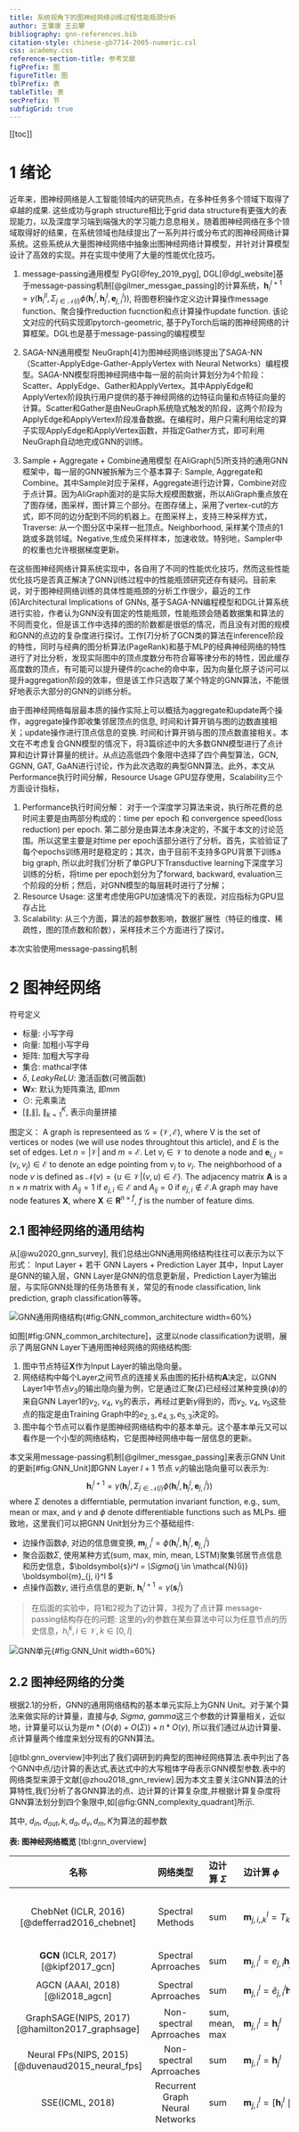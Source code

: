 ```yaml
---
title: 系统视角下的图神经网络训练过程性能瓶颈分析
author: 王肇康 王云攀
bibliography: gnn-references.bib
citation-style: chinese-gb7714-2005-numeric.csl
css: academy.css
reference-section-title: 参考文献
figPrefix: 图
figureTitle: 图
tblPrefix: 表
tableTitle: 表
secPrefix: 节
subfigGrid: true
---
```


[[toc]]

# 1 绪论

近年来，图神经网络是人工智能领域内的研究热点，在多种任务多个领域下取得了卓越的成果. 这些成功与graph structure相比于grid data structure有更强大的表现能力，以及深度学习端到端强大的学习能力息息相关。随着图神经网络在多个领域取得好的结果，在系统领域也陆续提出了一系列并行或分布式的图神经网络计算系统。这些系统从大量图神经网络中抽象出图神经网络计算模型，并针对计算模型设计了高效的实现。并在实现中使用了大量的性能优化技巧。
1. message-passing通用模型
PyG[@fey_2019_pyg], DGL[@dgl_website]基于message-passing机制[@gilmer_messgae_passing]的计算系统，$\boldsymbol{h}_i^{l+1}  = \gamma (\boldsymbol{h}_i^{ll}, \Sigma_{j \in \mathcal{N}(i)} \phi(\boldsymbol{h}_i^l, \boldsymbol{h}_j^l, \boldsymbol{e}_{j, i}^l))$, 将图卷积操作定义边计算操作message function、聚合操作reduction fucnction和点计算操作update function. 该论文对应的代码实现即pytorch-geometric, 基于PyTorch后端的图神经网络的计算框架。DGL也是基于message-passing的编程模型

2. SAGA-NN通用模型
NeuGraph[4]为图神经网络训练提出了SAGA-NN（Scatter-ApplyEdge-Gather-ApplyVertex with Neural Networks）编程模型。SAGA-NN模型将图神经网络中每一层的前向计算划分为4个阶段：Scatter、ApplyEdge、Gather和ApplyVertex。其中ApplyEdge和ApplyVertex阶段执行用户提供的基于神经网络的边特征向量和点特征向量的计算。Scatter和Gather是由NeuGraph系统隐式触发的阶段，这两个阶段为ApplyEdge和ApplyVertex阶段准备数据。在编程时，用户只需利用给定的算子实现ApplyEdge和ApplyVertex函数，并指定Gather方式，即可利用NeuGraph自动地完成GNN的训练。

3. Sample + Aggregate + Combine通用模型
在AliGraph[5]所支持的通用GNN框架中，每一层的GNN被拆解为三个基本算子: Sample, Aggregate和Combine。其中Sample对应于采样，Aggregate进行边计算，Combine对应于点计算。因为AliGraph面对的是实际大规模图数据，所以AliGraph重点放在了图存储，图采样，图计算三个部分。在图存储上，采用了vertex-cut的方式，即不同的边分配到不同的机器上。在图采样上，支持三种采样方式，Traverse: 从一个图分区中采样一批顶点。Neighborhood, 采样某个顶点的1跳或多跳邻域。Negative,生成负采样样本，加速收敛。特别地，Sampler中的权重也允许根据梯度更新。

在这些图神经网络计算系统实现中，各自用了不同的性能优化技巧，然而这些性能优化技巧是否真正解决了GNN训练过程中的性能瓶颈研究还存有疑问。目前来说，对于图神经网络训练的具体性能瓶颈的分析工作很少，最近的工作[6]Architectural Implications of GNNs, 基于SAGA-NN编程模型和DGL计算系统进行实验，作者认为GNN没有固定的性能瓶颈，性能瓶颈会随着数据集和算法的不同而变化，但是该工作中选择的图的阶数都是很低的情况，而且没有对图的规模和GNN的点边的复杂度进行探讨。工作[7]分析了GCN类的算法在inference阶段的特性，同时与经典的图分析算法(PageRank)和基于MLP的经典神经网络的特性进行了对比分析，发现实际图中的顶点度数分布符合幂等律分布的特性，因此缓存高度数的顶点，有可能可以提升硬件的cache的命中率，因为向量化原子访问可以提升aggregation阶段的效率，但是该工作只选取了某个特定的GNN算法，不能很好地表示大部分的GNN的训练分析。

由于图神经网络每层最本质的操作实际上可以概括为aggregate和update两个操作，aggregate操作即收集邻居顶点的信息, 时间和计算开销与图的边数直接相关；update操作进行顶点信息的变换. 时间和计算开销与图的顶点数直接相关。本文在不考虑复合GNN模型的情况下，将3篇综述中的大多数GNN模型进行了点计算和边计算计算量的统计。从点边高低四个象限中选择了四个典型算法，GCN, GGNN, GAT, GaAN进行讨论，作为此次选取的典型GNN算法。此外，本文从Performance执行时间分解，Resource Usage GPU显存使用，Scalability三个方面设计指标，
1. Performance执行时间分解： 对于一个深度学习算法来说，执行所花费的总时间主要是由两部分构成的：time per epoch 和 convergence speed(loss reduction) per epoch. 第二部分是由算法本身决定的，不属于本文的讨论范围。所以这里主要是对time per epoch该部分进行了分析。首先，实验验证了每个epochs训练用时是稳定的；其次，由于目前不支持多GPU背景下训练a big graph, 所以此时我们分析了单GPU下Transductive learning下深度学习训练的分析，将time per epoch划分为了forward, backward, evaluation三个阶段的分析；然后，对GNN模型的每层耗时进行了分解；
2. Resource Usage: 这里考虑使用GPU加速情况下的表现，对应指标为GPU显存占比
3. Scalability: 从三个方面，算法的超参数影响，数据扩展性（特征的维度、稀疏性，图的顶点数和阶数），采样技术三个方面进行了探讨。

本次实验使用message-passing机制


# 2 图神经网络

符号定义
- 标量: 小写字母
- 向量: 加粗小写字母
- 矩阵: 加粗大写字母
- 集合: mathcal字体
- $\delta$, $LeakyReLU$: 激活函数(可微函数)
- $\mathbf{W}x$: 默认为矩阵乘法, 即mm
- $\odot$: 元素乘法
- $[\parallel, \parallel]$, $\parallel_{k=1}^K$, 表示向量拼接

图定义：
A graph is representeed as $\mathcal{G}=(\mathcal{V}, \mathcal{E})$, where V is the set of vertices or nodes (we will use nodes throughtout this article), and $E$ is the set of edges. Let $n = |\mathcal{V}|$ and $m = \mathcal{E}$. Let $v_i \in \mathcal{V}$ to denote a node and $\boldsymbol{e}_{i, j} = (v_i, v_j) \in \mathcal{E}$ to denote an edge pointing from $v_j$ to $v_i$. The neighborhood of a node $v$ is defined as $\mathcal{N}(v) = \{u \in \mathcal{V} | (v, u) \in \mathcal{E}\}$. The adjacency matrix $\boldsymbol{A}$ is a $n \times n$ matrix with $A_{ij}=1$ if $e_{j, i} \in \mathcal{E}$ and $A_{ij}=0$ if $e_{j, i} \notin \mathcal{E}$.A graph may have node features $\boldsymbol{X}$, where $\boldsymbol{X} \in \boldsymbol{R}^{n \times f}$, $f$ is the number of feature dims. 

## 2.1 图神经网络的通用结构

从[@wu2020_gnn_survey], 我们总结出GNN通用网络结构往往可以表示为以下形式：
Input Layer + 若干 GNN Layers + Prediction Layer
其中，Input Layer是GNN的输入层，GNN Layer是GNN的信息更新层，Prediction Layer为输出层，与实际GNN处理的任务场景有关，常见的有node classification, link prediction, graph classification等等。

![GNN通用网络结构](figs/illustration/GNN_common_architecture.png){#fig:GNN_common_architecture width=60%}

如图[#fig:GNN_common_architecture]，这里以node classification为说明，展示了两层GNN Layer下通用图神经网络的网络结构图: 
1. 图中节点特征$\boldsymbol{X}$作为Input Layer的输出隐向量。
2. 网络结构中每个Layer之间节点的连接关系由图的拓扑结构$\boldsymbol{A}$决定，以GNN Layer1中节点$v_3$的输出隐向量为例，它是通过汇聚($\Sigma$)已经经过某种变换($\phi$)的来自GNN Layer1的$v_2$, $v_4$, $v_5$的表示，再经过更新$\gamma$得到的，而$v_2$, $v_4$, $v_5$这些点的指定是由Training Graph中的$e_{2, 3}, e_{4, 3}, e_{5, 3}$决定的。
3. 图中每个节点可以看作是图神经网络结构中的基本单元。这个基本单元又可以看作是一个小型的网络结构，它是图神经网络中每一层信息的更新。

本文采用message-passing机制[@gilmer_messgae_passing]来表示GNN Unit的更新[#fig:GNN_Unit]即GNN Layer $l+1$ 节点 $v_i$的输出隐向量可以表示为:
$$\boldsymbol{h}_i^{l+1}  = \gamma (\boldsymbol{h}_i^l, \Sigma_{j \in \mathcal{N}(i)} \phi(\boldsymbol{h}_i^l, \boldsymbol{h}_j^l, \boldsymbol{e}_{j, i}^l))$$
where $\Sigma$ denotes a differntiable, permutation invariant function, e.g., sum, mean or max, and $\gamma$ and $\phi$ denote differentiable functions such as MLPs.
细致地，这里我们可以把GNN Unit划分为三个基础组件:
- 边操作函数$\phi$, 对边的信息做变换, $\boldsymbol{m}_{j, i}^l = \phi(\boldsymbol{h}_i^l, \boldsymbol{h}_j^l, \boldsymbol{e}_{j, i}^l)$
- 聚合函数$\Sigma$, 使用某种方式(sum, max, min, mean, LSTM)聚集邻居节点信息和历史信息，$\boldsymbol{s}_i^l =  \Sigma_{j \in \mathcal{N}(i)} \boldsymbol{m}_{j, i}^l $
- 点操作函数$\gamma$, 进行点信息的更新, $\boldsymbol{h}_i^{l+1}  = \gamma(\boldsymbol{s}_i^l)$

> 在后面的实验中，将1和2视为了边计算，3视为了点计算
> message-passing结构存在的问题:
> 这里的$\gamma$的参数在某些算法中可以为任意节点的历史信息，$h_i^k, i \in \mathcal{V}, k \in [0, l]$

![GNN单元](figs/illustration/GNN_Unit.png){#fig:GNN_Unit width=60%}

## 2.2 图神经网络的分类

根据2.1的分析，GNN的通用网络结构的基本单元实际上为GNN Unit。对于某个算法来做实际的计算量，直接与$\phi$, $Sigma$, $gamma$这三个参数的计算量相关，近似地，计算量可以认为是$m * (O(\phi) + O(\Sigma)) + n * O(\gamma)$, 所以我们通过从边计算量、点计算量两个维度来划分现有的GNN算法。

[@tbl:gnn_overview]中列出了我们调研到的典型的图神经网络算法.表中列出了各个GNN中点/边计算的表达式,表达式中的大写粗体字母表示GNN模型参数.表中的网络类型来源于文献[@zhou2018_gnn_review].因为本文主要关注GNN算法的计算特性,我们分析了各GNN算法的点、边计算的计算复杂度,并根据计算复杂度将GNN算法划分到四个象限中,如[@fig:GNN_complexity_quadrant]所示.

其中, $d_{in}, d_{out}, k, d_a, d_v, d_m, K$为算法的超参数

**表: 图神经网络概览** [tbl:gnn_overview]

|          名称          |            网络类型             | 边计算 $\Sigma$  | 边计算 $\phi$                                                |          边计算复杂度           | 点计算 $\gamma$                                              |                     点计算复杂度                     |
| :--------------------: | :-----------------------------: | :--------------- | :----------------------------------------------------------- | :-----------------------------: | :----------------------------------------------------------- | :--------------------------------------------------: |
|  ChebNet (ICLR, 2016) [@defferrad2016_chebnet]  |        Spectral Methods         | sum              | $\boldsymbol{m}_{j, i, , k}^l = T_k(\widetilde{L} )_{j, i} \boldsymbol{h}_j^l$ |         $O(K * d_{in})$         | $\boldsymbol{h}_i^{l+1} = \sum_{k=0}^K \boldsymbol{W}^k  \boldsymbol{s}_{i, k}^{l} $ |                $O(d_{in} * d_{out})$                 |
|  **GCN** (ICLR, 2017)[@kipf2017_gcn]  |        Spectral Aprroaches         | sum              | $\boldsymbol{m}_{j, i}^l = e_{j, i} \boldsymbol{h}_j^l$      |           $O(d_{in})$           | $\boldsymbol{h}_i^{l+1} = \boldsymbol{W}  \boldsymbol{s}_i^{l}$ |                $O(d_{in} * d_{out})$                 |
|   AGCN (AAAI, 2018)[@li2018_agcn]    |       Spectral Aprroaches        | sum              | $\boldsymbol{m}_{j, i}^l = \tilde{e}_{j, i}^l \boldsymbol{h}_j^l$ |           $O(d_{in})$           | $\boldsymbol{h}_i^{l+1} = \boldsymbol{W}  \boldsymbol{s}_i^{l}$ |                $O(d_{in} * d_{out})$                 |
| GraphSAGE(NIPS, 2017)[@hamilton2017_graphsage]  |          Non-spectral Aprroaches           | sum, mean, max   | $\boldsymbol{m}_{j, i}^l =  \boldsymbol{h}_j^l$              |             $O(1)$              | $\boldsymbol{h}_i^{l+1} =   \delta(\boldsymbol{W}  [\boldsymbol{s}_i^{l} \parallel \boldsymbol{h}_i^l])$ |                $O(d_{in} * d_{out})$                 |
| Neural FPs(NIPS, 2015)[@duvenaud2015_neural_fps] |      Non-spectral Aprroaches        | sum              | $\boldsymbol{m}_{j, i}^l = \boldsymbol{h}_j^l$               |           $O(d_{in})$           | $\boldsymbol{h}_i^{l+1} = \delta(\boldsymbol{W}^{\boldsymbol{N}_i}  \boldsymbol{s}_i^{l})$ |                $O(d_{in} * d_{out})$                 |
|    SSE(ICML, 2018)     | Recurrent Graph Neural Networks | sum              | $\boldsymbol{m}_{j, i}^l = [\boldsymbol{h}_i^{l} \parallel \boldsymbol{h}_j^l]$ |             $O(1)$              | $\boldsymbol{h}_i^{l+1} = (1 - \alpha)  \boldsymbol{h}_i^l +\alpha    \delta(\boldsymbol{W}_1 \delta(\boldsymbol{W}_2), \boldsymbol{s}_i^l)$ |                $O(d_{in} * d_{out})$                 |
|  **GGNN**(ICLR, 2015)[@li2015_ggnn]  |   Gated Graph Neural Networks   | sum              | $\boldsymbol{m}_{j, i}^l = \boldsymbol{W} \boldsymbol{h}_j^l$ |      $O(d_{in} * d_{out})$      | $\boldsymbol{z}_i^l = \delta ( \boldsymbol{W}^z \boldsymbol{s}_i^l + \boldsymbol{b}^{sz} + \boldsymbol{U}^z \boldsymbol{h}_i^{l} + \boldsymbol{b}^{hz}) \\ \boldsymbol{r}_i^l = \delta ( \boldsymbol{W}^r \boldsymbol{s}_i^l+ \boldsymbol{b}^{sr} +\boldsymbol{U}^r \boldsymbol{h}_i^{l} + \boldsymbol{b}^{hr}) \\ \boldsymbol{h}_i^{l+1} = tanh ( \boldsymbol{W} \boldsymbol{s}_i^l + \boldsymbol{b}^s + \boldsymbol{U} ( \boldsymbol{r}_i^l \odot \boldsymbol{h}_i^{l} + \boldsymbol{b}^h))) \\ \boldsymbol{h}_i^{l+1} = (1 - \boldsymbol{z}_i^l) \odot \boldsymbol{h}_i^l +  \boldsymbol{z}_i^l \odot \boldsymbol{h}_i^{l+1}$ |         $O(max(d_{in}, d_{out}) * d_{out})$          |
|  Tree-LSTM(ACL, 2015) [@zhang2018_tree_lstm] |           Graph LSTM            | sum              | $\boldsymbol{m}_{j, i}^l = \boldsymbol{h}_j^l$               |             $O(1)$              | $h_i^{l+1} = LSTM(\boldsymbol{s}_i^l, \boldsymbol{h}_i^{l})$ |                $O(d_{in} * d_{out})$                 |
|  **GAT**(ICLR, 2017)[@huang2018_gat]   |    Graph Attention Networks     | sum, mean        | $\alpha_{j, i}^k = \frac {\exp(LeakyReLU(\boldsymbol{a}^T [ \boldsymbol{W}^k  \boldsymbol{h}_j^l \parallel \boldsymbol{W}^k  \boldsymbol{h}_j^l] ))} {\sum_{k \in \mathcal{N}(i)}\exp(LeakyReLU(\boldsymbol{a}^T [ \boldsymbol{W}^k  \boldsymbol{h}_j^l \parallel \boldsymbol{W}^k  \boldsymbol{h}_k^l] ))} \\  \boldsymbol{m}_{j, i}^l = \parallel_{k=1}^K \delta(\alpha_{j, i}^k \boldsymbol{W}^k \boldsymbol{h}_j^{l})$ |    $O(K * d_{in} * d_{out})$    | $\boldsymbol{h}_i^{l+1} = \boldsymbol{s}_i^l$                |                        $O(1)$                        |
|  **GaAN**(UAI, 2018)[@zhang2018_gaan]   |    Graph Attention Networks     | sum + max + mean | $\alpha_{j, i}^k = \frac {\exp(\boldsymbol{a}^T [ \boldsymbol{W}^k_a \boldsymbol{h}_j^l \parallel \boldsymbol{W}^k_a \boldsymbol{h}_i^l] )} {\sum_{k \in \mathcal{N}(j)}\exp(\boldsymbol{a}^T [ \boldsymbol{W}^k_a \boldsymbol{h}_j^l \parallel \boldsymbol{W}^k_{a}  \boldsymbol{h}_k^l] )} \\  \boldsymbol{m}_{j, i, 1}^l = \parallel_{k=1}^K \delta(\alpha_{j, i}^k \boldsymbol{W}^k_v \boldsymbol{h}_j^{l}) \\ \boldsymbol{m}_{j, i, 2}^l = \boldsymbol{W}_m \boldsymbol{h}_j^{l} \\ \boldsymbol{m}_{j, i, 3}^l = \boldsymbol{h}_j^l$ | $O(max(d_a, d_m) * K * d_{in})$ | $\boldsymbol{g}_i = \boldsymbol{W}_g  [\boldsymbol{h}_i^{l} \parallel \boldsymbol{s}_{i, 2}^l \parallel \boldsymbol{s}_{i, 3}^l]  \\ \boldsymbol{h}_i^{l+1} = \boldsymbol{W}_o [\boldsymbol{h}_i^l \parallel (\boldsymbol{g}_{i} \odot \boldsymbol{s}_{i, 3}^l) ]$ | $O(max(d_{in} + K * d_v, 2 * d_{in} + d_m) d_{out})$ |
> todo: 为权重$\boldsymbol{W}$增加上标$l$

计算复杂度中的算法：GMM, Tree-LSTM-Nary, Tree-LSTM-Child, HGNN, single parameter
> todo: 检查文件以及重新绘制

![GNN的计算复杂度象限图](figs/illustration/GNN_complexity_quadrant.jpg)

**图: GNN的计算复杂度象限图** [@fig:GNN_complexity_quadrant]

## 2.3 典型图神经网络

### 1. GCN
提出了Spectral Graph Convolutions的一阶近似方法，将复杂度降到了与图边数的线性的数量级，并且能够学习局部图形结构和节点特征，沟通了Spectral-based方法和Spatial-based方法。
The propagation rule of GCN at layer l+1 is defined as follows:
$$\boldsymbol{h}_i^{l + 1} = \delta (\boldsymbol{W} sum_{j \in \mathcal{N}(i)} (e_{j, i}\boldsymbol{h}_j^{l}))$$

参数：

权重：

### 2. GGNN
在图神经网络的前期工作GNN上，首次提出采用了a gated recurrent unit(GRU)作为循环函数，将循环次数减少到了固定步骤数，不再需要约束参数以保证收敛
GNN Layer $l$ node $v_i$的更新公式为:
$$\boldsymbol{s}_i^{l} = sum_{j \in \mathcal{N}(i)} (\boldsymbol{h}_j^{l}) \\ \boldsymbol{z}_i^l = \delta ( \boldsymbol{W}^z \boldsymbol{s}_i^l + \boldsymbol{b}^{sz} + \boldsymbol{U}^z \boldsymbol{h}_i^{l} + \boldsymbol{b}^{hz}) \\ \boldsymbol{r}_i^l = \delta ( \boldsymbol{W}^r \boldsymbol{s}_i^l+ \boldsymbol{b}^{sr} +\boldsymbol{U}^r \boldsymbol{h}_i^{l} + \boldsymbol{b}^{hr}) \\ \boldsymbol{h}_i^{l+1} = tanh ( \boldsymbol{W} \boldsymbol{s}_i^l + \boldsymbol{b}^s + \boldsymbol{U} ( \boldsymbol{r}_i^l \odot \boldsymbol{h}_i^{l} + \boldsymbol{b}^h))) \\ \boldsymbol{h}_i^{l+1} = (1 - \boldsymbol{z}_i^l) \odot \boldsymbol{h}_i^l +  \boldsymbol{z}_i^l \odot \boldsymbol{h}_i^{l+1}$$

参数：

权重：


### 3. GAT
采用了Attention机制来了解两个连接节点的相对权重，并且使用了multi-head机制来增加模型的表现能力
GNN Layer $l$ node $v_i$的更新公式为:
$$\boldsymbol{h}_i^{l + 1} = \parallel_{k=1}^K \delta(sum_{j \in \mathcal{N}(i)} \alpha_{j, i}^k \boldsymbol{W}^k \boldsymbol{h}_j^{l}) \\
or \quad \boldsymbol{h}_i^{l + 1} = \delta(\frac{1}{K} sum_{j \in \mathcal{N}(i)} \alpha_{j, i}^k \boldsymbol{W}^k \boldsymbol{h}_j^{l}) \\
\alpha_{j, i}^k = \frac {\exp(LeakyReLU(a^T [ \boldsymbol{W}^k \boldsymbol{h}_j^l \parallel \boldsymbol{W}^k \boldsymbol{h}_j^l] ))} {\sum_{k \in \mathcal{N}(i)}\exp(LeakyReLU(a^T [ \boldsymbol{W}^k \boldsymbol{h}_j^l \parallel \boldsymbol{W}^k \boldsymbol{h}_k^l] ))}$$

参数：
$d_{in}$是layer l的输入维度
$d_{out}$是layer l的输出维度
$K$是多头机制的heads数

权重:
$\bold{W} \in \mathbb{R}^{d_{out} \times d_{in}}, \boldsymbol{a} \in \mathbb{R}^{2 * d_{out}}$


### 4. GaAN
在传统的mulit-head机制上，引入了a convolutional subnetwork来控制每个Attention head的重要性
GNN Layer $l$ node $v_i$的更新公式为:

$$ \boldsymbol{h}_i^{l+1} = \boldsymbol{W}_o [\boldsymbol{h}_i^l \parallel (\boldsymbol{g}_{i} \odot sum_{j \in \mathcal{N}(i)}  (\parallel_{k=1}^K \delta(\alpha_{j, i}^k \boldsymbol{W}^k_v \boldsymbol{h}_j^{l}) ) ] \\ \boldsymbol{g}_i = \boldsymbol{W}_g  [\boldsymbol{h}_i^{l} \parallel max_{j \in \mathcal{N}(i)} (\boldsymbol{W}_m \boldsymbol{h}_j^{l})  \parallel mean_{j \in \mathcal{N(i)}} \boldsymbol{h}_j^l] 
\\ \alpha_{j, i}^k = \frac {\exp(\boldsymbol{a}^T [ \boldsymbol{W}^k_a \boldsymbol{h}_j^l \parallel \boldsymbol{W}^k_a \boldsymbol{h}_i^l] )} {\sum_{k \in \mathcal{N}(j)}\exp(\boldsymbol{a}^T [ \boldsymbol{W}^k_a \boldsymbol{h}_j^l \parallel \boldsymbol{W}^k_{a}  \boldsymbol{h}_k^l] )}$$

参数：

权重:
$\bold{W}_o \in \mathbb{R}^{d_{out} \times (d_{in} + k d_v)}, \boldsymbol{a} \in \mathbb{R}^{2 * d_a}$

## 2.4 采样技术

在实际训练中，当遇到特别大的图时，使用整张图参与训练，内存就成为最大的限制，这是低效而且不可行的。所以，采样技术也纳入为了模型的一部分。

在本次实验中，考虑采样技术作为一个训练的可插拔的部件

## 2.5 图神经网络训练中的梯度更新

这里结合scatter, gather算子说明。
> todo, 还需要check

# 3 实验设计

## 3.1 实验环境

NVIDIA Tesla T4 15079MiB X 1
Python 3.7.7, PyTorch 1.5.0, Pytorch Geometric 1.5.0

## 3.2 实验数据集

**表: 实验数据集概览** {#tbl:dataset_overview}

|                       数据集                        |  点数   |  边数   | 平均度数 | 输入特征向量维度 | 特征稀疏度 | 类别数 | 图类型 |
| :-------------------------------------------------: | :-----: | :-----: | :------: | :--------------: | :--------: | :----: | :----: |
| pubmed (pub) [@yang2016_revisiting_semisupervised]  | 19,717  | 44,324  |   4.5    |       500        |    0.90    |   3    | 有向图 |
|   amazon-photo (amp) [@shchur2018_pitfall_of_gnn]   |  7,650  | 119,081 |   31.1   |       745        |    0.65    |   8    | 有向图 |
| amazon-computers (amc) [@shchur2018_pitfall_of_gnn] | 13,752  | 245,861 |   35.8   |       767        |    0.65    |   10   | 有向图 |
| coauthor-physics (cph) [@shchur2018_pitfall_of_gnn] | 34,493  | 247,962 |   14.4   |       8415       |   0.996    |   5    | 有向图 |
|         flickr (fli) [@zeng2020_graphsaint]         | 89,250  | 899,756 |   10.1   |       500        |    0.54    |   7    | 无向图 |
|        com-amazon (cam) [@yang2012_defining]        | 334,863 | 925,872 |   2.8    |        32        |    0.0     |   10   | 无向图 |

实验中为了测量图的关键拓扑特征(例如平均度数)对性能的影响情况, 我们也利用R-MAT生成器[@rmat-generator]生成随机图.
如果不额外说明, 随机图顶点的特征向量为随机生成的32维稠密向量, 将顶点随机分到10个类别中, 75%的顶点参与训练.

注:
> 1. 有向图: 平均度数 = 2 * 边数 / 点数 (实际过程中，有向图PyG会预处理为无向图)
> 2. 无向图: 平均度数 = 边数 / 点数
> 3. 单个节点特征稀疏度=1 - 非零数/特征维度， 特征稀疏度为所有节点特征稀疏度的平均值

## 3.3 图神经网络算法选择与实现

### 3.3.1 学习任务

常见的Learning Task可分为[@wu2020_gnn_survey]:
- Node Level: node regression and node classification
- Edge Level: edge classification and link prediction
- Graph Level: graph classification

我们选择了node classificaton，因为其在实际应用中使用广泛、公开数据集充足。

单标签数据集: `F.nll_loss` (F表示pytorch的functions)

### 3.3.2 学习类型

学习类型可以分为两种：
1. transductive learning: 在训练、验证和测试三个阶段均使用一张图
2. inductive learning: 在训练阶段，只能看到部分图，在验证和测试阶段，针对原图中没有的顶点进行预测

在实验1,2,3分析中，我们采用transductive learning, 对整个epoch分析 
在实验4中，我们采用inductive learning, 对train阶段分析

> 为什么用两种setting? 为什么分析阶段不同？
> 初衷：在transductive learning中，train, eval往往为一个epoch的两个过程, 所以纳入eval分析; 在inductive learning中, eval阶段采用的技巧不一样所以不纳入选择

### 3.3.3 算法实现

我们根据算法的点边计算复杂度选择了GCN, GGNN, GAT, GaAN四个代表性算法

**算法实现细节**
1. 网络结构:
> Input Layer + 2 * GNN Lyaer + Prediction Layer 
> 实际上, GCN, GAT, GaAN论文中的网络结构即为2, 为了保持统一， GGNN也设置为2
2. Layer的实现
> - 对于GCN, GAT, GaAN算法采用PyG自带的, GaAN基于PyG框架下手动实现（已保证正确性)
> - 对于GCN, GAT算法，PyG实现中，将点计算$\gamma$放在了$\phi$和$\Sigma$之前
> - 对于GGNN算法，由于该算法GNN Layer更新公式要求$d_{in}=d_{out}, f <= d_{in}$, 所以，在输入前和输出后做了MLP转换。


**超参数设计**[#config_exp]
1. weight_decay=0.005, lr=0.01, Adam优化器
2. hidden_dims=64, Heads = 8, GAT算法: $d_{head}=8$; GaAN算法: $d_a = d_v = 8$, $d_m = 64$.

### 3.3.4 采样实现

这里使用了PyG集成的采样方法的工具包
1. `NeighborSampler()` [@hamilton2017_graphsage]
> GraphSAGE: Neighborhood Sampling, 每层的图的规模不一样
> 参数: batch_size=512;  经验数据 

2. `ClusterData(), ClusterLoader()` [@chiang2019_cluster_gcn]
> ClusterGCN: Edge Sampling, 每层的图结构固定
> 参数: total_partitions=1500,  batch_partitions=20

## 3.4 数据处理方法

对于3.2中{#tbl:dataset_overview}中的数据集:
1. 所有数据集处理同原论文
> 注：有向图统一预处理为了无向图
2. 使用了`torch_geometric.transforms.NormalizeFeatures`预处理了特征
> 注: row-normalizes node features to sum-up to one.

## 3.5 实验方案概览

- 实验 1：第2.2节中的计算复杂度分析是否与实际表现相符合？
  - epochs耗时稳定性分析: 去除异常epochs的必要性
  - 各算法点边计算耗时随参数的变化：
- 实验 2: 训练耗时分解
  - 点边计算耗时比例
  - 点边计算耗时占比随度数的变化
  - 边计算耗时分解
  - 热点算子分析
- 实验 3：GPU内存使用分析
  - 随Input Feature Dimension的变化
  - 随顶点数的变化
  - 随阶数的变化
- 实验 4：采样技术
  - 随batch_size的变化
  - 耗时占比的变化
  - 峰值内存的变化

# 4 实验结果与分析

## 4.1 实验1：超参数对训练耗时的影响分析

本实验的目标是通过观察GNN的超参数(例如$d_{in}$、$d_{out}$、$K$等)对训练耗时、显存使用的影响, 验证[@tbl:gnn_overview]中复杂度分析的准确性.

[@fig:exp_absolute_training_time]中比较了各GNN每个epoch的训练耗时,其排名为GaAN >> GAT > GGNN > GCN. 其耗时排名与复杂度分析相符. 因为图中边的数量一般远超点的数量, 因此边计算复杂度更高的GAT算法比点计算复杂度高的算法GGNN更耗时. [@fig:exp_absolute_training_time] 同时表明个别epoch的训练耗时异常地高, 其主要是由profiling overhead和python解释器的GC停顿造成.该现象证实了去处异常epoch的必要性.


![pubmed](./figs/experiments/exp_absolute_training_time_comparison_pubmed.png)

(a) pubmed

![amazon-photo](./figs/experiments/exp_absolute_training_time_comparison_amazon-photo.png)

(b) amazon-photo

![amazon-computers](./figs/experiments/exp_absolute_training_time_comparison_amazon-computers.png)

(c) amazon-computers

![coauthor-physics](./figs/experiments/exp_absolute_training_time_comparison_coauthor-physics.png)

(d) coauthor-physics

![flickr](./figs/experiments/exp_absolute_training_time_comparison_flickr.png)

(e) flickr

![com-amazon](./figs/experiments/exp_absolute_training_time_comparison_com-amazon.png)

(f) com-amazon

**图: 训练耗时的影响 [@fig:exp_absolute_training_time].**

根据[@tbl:gnn_overview]中的复杂度分析, 各GNN的点、边计算复杂度与各算法超参数(例如$d_{dim}$、$K$等)呈线性关系.
为了验证该线性关系, 我们测量了各GNN的训练时间随超参数的变化情况.

GCN和GGNN的计算复杂度受隐向量维度$d_{dim}$影响.
$d_{dim}$同时影响Layer0的输出隐向量维度和Layer1的输入隐向量维度（即$d_{dim}=d^0_{out}=d^1_{in})$.
[@fig:exp_hyperparameter_on_vertex_edge_phase_time_gcn]和[@fig:exp_hyperparameter_on_vertex_edge_phase_time_ggnn]展示了GCN和GGNN训练耗时受$d_{dim}$的影响情况.
随着$d_{dim}$的增加,训练耗时呈线性增长.


GAT采用了多头机制,其计算复杂度受输入隐向量维度$d_{in}$, 每个头的隐向量维度$h_{head}$和头数$K$的影响.
每一层的输出隐向量维度$d_{out}=K d_{head}$.
因为在GAT结构中$d^1_{in}=d^0_{out}$, 调整$d_{head}$和$K$即相当于调整了Layer1的$d^1_{in}$.
[@fig:exp_hyperparameter_on_vertex_edge_phase_time_gat]展示了GAT训练耗时受超参数$d_{head}$和$K$的影响.
GAT训练耗时随$d_{head}$和$K$呈线性增长.

GaAN同样采用多头机制,其计算复杂度受$d_{in}$、$d_v$、$d_a$和头数$K$的影响.
[@fig:exp_hyperparameter_on_vertex_edge_phase_time_gat]展示了GaAN训练耗时受超参数的影响.
实验验证了[@tbl:gnn_overview]中给出的复杂度分析结果,各GNN算法的训练耗时随着超参数的增加呈线性增长.
当隐向量维度$d_{in}$过低时, 涉及隐向量的计算占总计算时间比例很低, 导致其总训练耗时变化不明显.
当隐向量维度足够大时, 总训练时间随$d_{in}$呈线性增长.


![GCN](figs/experiments/exp_hyperparameter_on_vertex_edge_phase_time_gcn.png)

(a) GCN [#fig:exp_hyperparameter_on_vertex_edge_phase_time_gcn]

![GGNN](figs/experiments/exp_hyperparameter_on_vertex_edge_phase_time_ggnn.png)

(b) GGNN [#fig:exp_hyperparameter_on_vertex_edge_phase_time_ggnn]

![GAT](figs/experiments/exp_hyperparameter_on_vertex_edge_phase_time_gat.png)

(c) GAT [#fig:exp_hyperparameter_on_vertex_edge_phase_time_gat]

![GaAN](figs/experiments/exp_hyperparameter_on_vertex_edge_phase_time_gaan.png)

(d) GaAN [#fig:exp_hyperparameter_on_vertex_edge_phase_time_gaan]

**图: 超参数对GNN中点/边计算耗时的影响** [#fig:exp_hyperparameter_on_vertex_edge_phase_time]



[@fig:exp_hyperparameter_on_memory_usage]同时展示了各GNN对GPU显存的使用情况随算法超参数的变化情况.
随着超参数的增加,GNN的显存使用也线性增长.


![GCN](figs/experiments/exp_hyperparameter_on_memory_usage_gcn.png)

(a) GCN

![GGNN](figs/experiments/exp_hyperparameter_on_memory_usage_ggnn.png)

(b) GGNN

![GAT](figs/experiments/exp_hyperparameter_on_memory_usage_gat.png)

(c) GAT

![GaAN](figs/experiments/exp_hyperparameter_on_memory_usage_gaan.png)

(d) GaAN

**图: 超参数对训练阶段显存使用的影响(不含数据集本身).** [#fig:exp_hyperparameter_on_memory_usage]

实验验证了[@tbl:gnn_overview]中复杂度分析的有效性. *GNN的训练耗时与显存使用均与超参数呈线性关系*. 这允许算法工程师使用更大的超参数来提升GNN的复杂度,而不用担心训练耗时和显存使用呈现爆炸性增长.

## 4.2 实验2: 训练耗时分解

本实验的目标是通过对训练耗时的分解, 发掘GNN训练中的计算性能瓶颈.

**点/边计算耗时比例分析**: 对于点计算和边计算, [@fig:exp_vertex_edge_cal_proportion]展示了各算法不同GNN层点/边计算耗时占总训练耗时的比例情况(含forward, backward和evaluation阶段). GCN算法在大多数数据集上边计算耗时占据主导. 只有`cph`数据集是特例, 因为该数据集输入特征向量维度非常高, 导致Layer0的点计算耗时额外的高. GGNN因为其点计算复杂度高, 使其点计算耗时占比明显高于其他算法, 但在大多数数据集上依然是边计算占据主要的计算耗时. 只有在`pub`和`cam`数据集上,边计算开销和点计算开销接近,因为两个数据集平均度数较低 (仅为4.5和2.8). 对于GAT和GaAN算法, 因为其边计算复杂度高, 其边计算耗时占绝对主导. 综上, *边计算是GNN训练的主要耗时因素*, 尤其是在边计算较为复杂的情况下.

<div>

![GCN](./figs/experiments/exp_layer_time_proportion_gcn.png)<br>(a) GCN

![GGNN](./figs/experiments/exp_layer_time_proportion_ggnn.png)<br>(b) GGNN

![GAT](figs/experiments/exp_layer_time_proportion_gat.png)<br>(c) GAT

![GaAN](figs/experiments/exp_layer_time_proportion_gaan.png)<br>(d) GaAN

**图: 点/边计算耗时占比.** [#fig:exp_vertex_edge_cal_proportion]

</div>

实验也表明 *数据集的平均度数影响点/边计算的耗时比例*. 我们固定图的顶点数为50k, 利用R-MAT生成器生成平均度数在10到100之间的随机图. 我们测量了各GNN中点/边计算的耗时比例随图平均度数的变化情况, 如[@fig:exp_avg_degree_vertex_edge_cal_time]所示. 边计算的耗时随着平均度数的增加呈线性增长, *边计算耗时在绝大部分情况下主导了整个计算耗时*, 只有在点计算复杂度非常高且平均度数非常低的情况下点计算耗时才能赶超边计算耗时. 因此, *GNN训练优化的重点应该是提升边计算的效率*.

<div>

![GCN](figs/experiments/exp_avg_degree_on_vertex_edge_cal_time_gcn.png)<br>(a) GCN

![GGNN](figs/experiments/exp_avg_degree_on_vertex_edge_cal_time_ggnn.png)<br>(b) GGNN

![GAT](figs/experiments/exp_avg_degree_on_vertex_edge_cal_time_gat.png)<br>(c) GAT

![GaAN](figs/experiments/exp_avg_degree_on_vertex_edge_cal_time_gaan.png)<br>(d) GaAN

**图: 平均顶点度数对点/边计算耗时比例的影响.** [#fig:exp_avg_degree_vertex_edge_cal_time]
</div>

**边计算耗时分解分析**: 边计算阶段可以进一步分解为collect, message, aggregate和update四个步骤, 如图[@fig:steps_in_edge_calculation]所示. 图中展示的是第$l$层GNN的边计算过程. edge index是一个保存由图的边集的规模为M*2的矩阵, 其中M是图的边数, 该矩阵的两列分别保存每条边的源顶点和目标顶点. edge index在整个计算过程中保持不变. 其中collect步骤用于准备边计算所需要的数据结构. 该步骤将输入GNN层的顶点隐向量$\boldsymbol{h}_i^l (1 \leq i \leq N)$根据edge index拷贝到各边的两层, 构成输入边计算函数$\phi$的输入参数张量(包含$\boldsymbol{h}_i^l$,$\boldsymbol{h}_j^l$和$\boldsymbol{e}_{j, i}^l$). 此步骤没有计算,只涉及数据访问. message步骤调用用户给出的函数$\phi$完成边计算过程, 并得到每条边的消息向量$\boldsymbol{m}_{j, i}^l (\boldsymbol{e}_{j, i}^l \in E(G))$. aggregate步骤根据每条边的目标顶点, 将目标顶点相同的消息向量通过聚合算子$\Sigma$聚合在一起, 得到每个顶点聚合向量$\boldsymbol{a}_i^l (1 \leq i \leq N)$. 最后的update步骤是可选的, 其可以对聚合后的向量进行额外的修正处理(例如在GCN增加bias).经过update处理后的聚合向量$a_i^l$将被输入到点计算函数$\gamma$中作为输入参数.

![fig:steps_in_edge_calculation](figs/illustration/steps_in_edge_calculation.png)

**图: 边计算的步骤分解.** [#fig:steps_in_edge_calculation]

我们对各GNN算法在不同数据集上的边计算过程进行了执行时间分解, 结果如图[fig:exp_edge_cal_decomposition](#fig:exp_edge_cal_decomposition)所示. collect步骤虽然只进行了数据准备, 但其在所有的GNN中均占据了不少的执行时间. 对于message步骤, 在边计算复杂度高的GNN (GAT和GaAN)中其,占据了绝对主导; 在GCN中虽然其边计算只有简单的数乘操作, 但其耗时依然有20%以上; 在GGNN中, 因为其边计算函数$\boldsymbol{m}_{j,i}^l=\boldsymbol{W}\boldsymbol{h}_{j}^l$只与源顶点有关, 所以在PyG的实现中将$\boldsymbol{W}\boldsymbol{h}_j^l$的计算移动到边计算开始之前预先进行 (因为这部分计算只与顶点相关, 因此我们将该计算计入点计算阶段), 计算出的结果被缓存下来, 在进行message步骤时直接读取, 因而GGNN的message步骤耗时为0. 对于aggregate步骤, 在边计算复杂度低的GNN (GCN和GGNN)中其占据了至少35%的耗时, 而在边计算复杂度高的GNN (GAT和GaAN), 其耗时与collect步骤接近, 均远低于message步骤. 实验表明*对于边计算复杂度高的算法, 其message步骤是其性能的瓶颈, 应重点优化*; 而**对于边计算复杂度低的算法, 优化collect和aggregate步骤能显著降低训练耗时*.

<div class="subfigure">

![GCN](figs/experiments/exp_edge_calc_decomposition_gcn.png)<br>(a) GCN

![GGNN](figs/experiments/exp_edge_calc_decomposition_ggnn.png)<br>(b) GGNN

![GAT](figs/experiments/exp_edge_calc_decomposition_gat.png)<br>(c) GAT

![GaAN](figs/experiments/exp_edge_calc_decomposition_gaan.png)<br>(d) GaAN

<a name="fig:exp_edge_cal_decomposition"> **图: 边计算耗时分解 (包含Layer0和Layer1).** </a>

</div>

**热点算子分析**: 点/边计算的各种函数$\phi, \Sigma,\gamma$由一系列基本算子构成, 基本算子被映射到GPU上的具体基本算子(例如矩阵乘法mm, 按元素数乘elementwise_kernel和张量按index选择index_select). 图[@fig:exp_top_basic_ops](#fig:exp_top_basic_ops)展示了各GNN中耗时比例最高的5个算子, 图例中算子顺序由平均耗时占比确定.

<div class="subfigure">

![GCN](figs/experiments/exp_top_basic_ops_gcn.png)<br>(a) GCN

![GGNN](figs/experiments/exp_top_basic_ops_ggnn.png)<br>(b) GGNN

![GAT](figs/experiments/exp_top_basic_ops_gat.png)<br>(c) GAT

![GaAN](figs/experiments/exp_top_basic_ops_gaan.png)<br>(d) GaAN

<a name="fig:exp_top_basic_ops"> **图: 基本算子的耗时比例 (含forward, backward和evaluation阶段)** </a>

</div>

各算法的高耗时算子分析如下:

- GCN中矩阵乘法算子mm主要用于点计算中$\gamma$,  该算子在cph数据集上尤其耗时, 因为cph输入的顶点特征向量维度非常高, 使得Layer0的点计算中矩阵乘法的计算量很高. mul是边计算函数$\phi$中的数乘操作. scatter_add和gather均用于实现边计算中的聚合步骤$\Sigma$, 其中前者用于forward阶段后者用于backward阶段. index_select算子用于边计算中的collect步骤. 对于GCN算法来说, 边计算相关算子占据了主要的耗时, 各算子之间耗时比较平均, 没有特别突出的性能瓶颈.
- GGNN中最耗时的也是矩阵乘法mm算子, 主要用于点计算函数$\gamma$. scatter_add, index_select和gather算子用于边计算. 而thnn_fused_gru_cell用于GRU的backward计算中. GGNN因为点计算复杂度的提升, mm算子的耗时时间明显提高.
- GAT中最耗时的4个算子均与边计算相关. mul,_index_put_impl和sum用于实现边计算函数$\phi$. index_select算子用于边计算中的collect阶段. mm算子用于点计算函数$\gamma$.
- GaAN中最耗时的矩阵乘法算子mm同时用于边计算和点计算, 其中边计算占主导. mul和cat用于边计算中的$\phi$函数.

从共性来说, **GNN计算的主要耗时还是在矩阵乘法mm, 按元素数乘mul等算子**, 因此非常适合用GPU进行计算.  边计算中的aggregate步骤虽然计算较为简单, 但因为涉及数据同步和非规整计算(不同顶点的度数差距很大), 其相关算子scatter_add和gather的依然占据了一定的耗时. 边计算中的collect步骤虽然没有任何的计算, 但是其相关算子index_select依然占据了10%左右的耗时. **aggregate步骤和collect步骤是所有GNN训练的计算性能瓶颈之一**, 优化相应的算子将能提升所有GNN的训练效率.

性能瓶颈总结:

- **GNN训练性能瓶颈受数据集的平均度数影响**. 因为绝大部分现实世界中的图的平均度数在10度以上[@network-repository], GNN训练中的性能瓶颈将集中在边计算部分.
- **根据边计算函数$\phi$的计算复杂度不同, GNN的在边计算中的性能瓶颈不同**:
  - 如果$\phi$的计算复杂度较高, 性能瓶颈集中在实现$\phi$所用的基本算子. 优化相应基本算子的实现将能提升这类GNN的训练性能. 以GAT为例, GAT中最耗时的算子_index_put_impl主要用于$\phi$中softmax计算(\alpha^k_{ij})的backward阶段, 该算子只涉及数据移动. 优化的softmax在GPU上的实现能够显著降低GAT的训练耗时.
  - 如果$\phi$的计算复杂度较低, 其边计算中的collect和aggregate步骤是计算性能瓶颈. collect步骤只涉及大量的数据移动. 而aggregate步骤计算较为简单(例如求和/平均/最大值等), 但因为涉及数据同步和不规整计算, 其耗时依然显著. 优化这两个步骤在GPU上的实现将能提升这类GNN的训练性能.

## 4.3 实验3: GPU内存使用分析

目前PyG在利用GPU训练GNN的过程中所有数据(含数据集和中间计算结果)均保存在GPU的内存中. 相比系统的主存, GPU上内存容量非常有限. *GPU内存容量是限制能够训练的数据集规模的决定因素*. GaAN在训练`cph`数据集的过程中,因为内存溢出导致无法完成训练.

图[@fig:exp_memory_usage_stage_amp](#fig:exp_memory_usage_stage_amp)展示了各个GNN在cam数据集上训练时各个阶段的峰值内存使用的情况, 其他的数据集上情况类似. *GNN训练中的内存使用在forward阶段和backward阶段达到峰值*, 因为在forward阶段会生成大量临时计算结果, 并对其中关键的中间计算结果进行缓存, 缓存的中间结果将用于backward阶段的梯度计算. 图[@fig:ggnn_vertex_func_computation_graph](#fig:ggnn_vertex_func_computation_graph)展示了GGNN的点计算函数$\gamma$的计算图, 可见GGNN点计算中会涉及大量的算子并产生大量的中间计算结果, 关键计算结果还会被缓存, 加剧了内存使用. 在loss阶段的峰值内存使用中大部分来自缓存的中间计算结果. 随着backward阶段的结束, 中间计算结果的内存被释放. 在evaluation阶段, 因为不需要缓存用于梯度计算的中间结果, 峰值内存使用大幅下降.

<img src="figs/experiments/exp_memory_usage_stage_amp.png" style="zoom:72%;" />

<a name="fig:exp_memory_usage_stage_amp">**图: 各阶段中最大内存使用. Data Load指数据载入后的内存使用. 数据集:amp.其他数据集情况类似.**</a> 

<img src="figs/illustration/ggnn_vertex_func_computation_graph.png" style="zoom:50%;"/>

<a name="fig:ggnn_vertex_func_computation_graph">**图: GGNN中点计算函数$\gamma$的计算图.Cached Operator的输出结果将被缓存, 用于backward过程中的梯度计算.**</a>

值得注意的是*GNN训练过程中的峰值内存远超过数据集本身的内存使用*. 我们训练过程中最高峰值内存使用相比于Data Load之后的内存使用的比例定义为内存膨胀比例. 图[@fig:exp_memory_expansion_ratio](#fig:exp_memory_expansion_ratio)中比较了各GNN在不同数据集上的内存膨胀比例. GCN的膨胀比例最低, 在5-14倍之间, 而GaAN的膨胀比例最高, 可达101倍. *非常高的膨胀比例严重限制了GNN的数据扩展性, 使得GPU无法处理大规模图数据集*, 尤其限制了边计算复杂度高的GNN.

![fig:exp_memory_expansion_ratio](figs/experiments/exp_memory_expansion_ratio.png)

<a name="fig:exp_memory_expansion_ratio" > **图: 各GNN在不同数据集上的内存膨胀比例.** </a>

图[@fig:exp_memory_expansion_ratio](#fig:exp_memory_expansion_ratio)同时表明同一个GNN在同样的超参数下膨胀比例随数据集的不同而变化. 因为cph数据集的输入特征维度远高于GNN层中隐向量的维度, 导致图的输入特征向量矩阵的规模远高于缓存的中间计算结果的矩阵规模, 因此其膨胀比例特别低, 而cam数据集正相反. 为了测量输入特征向量维度对内存膨胀比例的影响, 我们为不同数据集随机生成了特定维度的特征向量, 图[@fig:exp_memory_expension_ratio_input_feature_dimension](#fig:exp_memory_expension_ratio_input_feature_dimension)展示了不同输入特征向量维度下的膨胀比例变化情况. *在同样的GNN结构和超参数设置下, 使用更高维的输入特征向量能够降低内存膨胀比例*. 

![膨胀比例随输入特征向量维度的变化情况](figs/experiments/exp_memory_expansion_ratio_input_feature_dimension_com-amazon.png)

<a name="#fig:exp_memory_expansion_ratio"> **图: 内存膨胀比例随输入特征向量维度的变化情况. 数据集:cam, 其他数据集情况类似.** </a>

不同的GNN因其点/边计算复杂度的不同, 生成的中间结果的规模对图的点/边数量的敏感度不同, 导致内存膨胀比例受图的平均度数的影响. 我们测量了GPU峰值内存使用和膨胀比例受图规模的影响.

在固定图中顶点数的情况下, 我们利用R-MAT生成器生成平均度数(边数)不同的随机图, 图[@fig:exp_memory_expansion_ratio_input_graph_number_of_edges](#fig:exp_memory_expansion_ratio_input_graph_number_of_edges)展示了训练中的内存使用随平均度数的变化情况. *随着平均度数的增加, 峰值内存使用呈线性增长,  边计算产生的中间结果逐渐占据主导, 各GNN的内存膨胀比例逐渐稳定*, 膨胀比例受边计算的复杂度影响. 除GGNN之外, 其余GNN的内存膨胀比例均随度数的增加而增加. GGNN因为点计算复杂度高, 当平均度数较低时, 其内存膨胀比例主要受点计算中间结果的影响; 当平均度数增高时, 其内存膨胀比例逐渐受边计算复杂度决定, 因为GGNN具有最低的边计算复杂度, 所以其稳定后的膨胀比例最低. 

我们在固定图中边数的情况下, 利用R-MAT生成器生成顶点数不同的随机图, 图[@fig:exp_memory_expansion_ratio_input_graph_number_of_vertices_fixed_edge](#fig:exp_memory_expansion_ratio_input_graph_number_of_vertices_fixed_edge)中展示了训练中内存使用随顶点数的变化情况. 除GGNN之外, 各个GNN对顶点数量的变化不敏感, 随着顶点数量的大幅增长, 顶点输入特征向量矩阵规模变大, 但峰值内存使用只有轻微的增长, 使得内存膨胀比例出现一定程度的下降. 只有GGNN因为点计算复杂度高, 点计算过程中产生了大量的中间计算结果, 使其内存膨胀因子有小幅增长. 实验数据表明*边计算产生的中间结果是内存使用的主导因素, 各GNN的峰值内存使用均随边数的增长呈线性增加*.

<div class="subfigure">

![Peak Memory Usage](figs/experiments/exp_memory_expansion_ratio_input_graph_number_of_edges_peak_memory.png)<br>(a)

![Memory Expansion Ratio](figs/experiments/exp_memory_expansion_ratio_input_graph_number_of_edges_expansion_ratio.png)<br>(b)

<a name="fig:exp_memory_expansion_ratio_input_graph_number_of_edges"> **图: 内存使用随图平均度数的变化情况 (R-MAT随机图, 顶点数固定为10k, 输入特征向量维度为32).** </a>

</div>

<div class="subfigure">

![Peak Memory Usage](figs/experiments/exp_memory_expansion_ratio_input_graph_number_of_vertices_fixed_edge_peak_memory.png)<br>(a)

![Memory Expansion Ratio](figs/experiments/exp_memory_expansion_ratio_input_graph_number_of_vertices_fixed_edge_expansion_ratio.png)<br>(b)

<a name="fig:exp_memory_expansion_ratio_input_graph_number_of_vertices_fixed_edge"> **图: 内存使用随图顶点数的变化情况 (R-MAT随机图, 边数固定为500k, 输入特征向量维度为32).** </a>

</div>

**制约数据扩展性的瓶颈**:

- *GPU内存容量是限制训练的数据集规模扩展性的决定性因素*.
- *GPU内存使用主要来自计算过程中产生的中间计算结果, 尤其是边计算的中间计算结果*. 因为部分中间计算结果会被缓存以参与backward计算, 因此高GPU内存使用贯穿forward和backward阶段.
- *GNN在训练过程中的峰值内存使用可以达到输入数据规模的数十倍甚至数百倍*. GPU有限的内存容量严重限制了能够训练的输入数据规模.
- 在固定顶点数的情况下, *GNN的峰值内存使用随图边数的增长呈线性增加*, *内存膨胀比例会逐渐稳定到由边计算复杂度决定的固定值*.
- 在网络结构和各项超参数固定的情况下, *采用更高维的输入特征向量可以降低GPU内存使用膨胀比例*.

## 4.4 实验4: 采样技术对训练性能的影响分析

在没有采样技术之前, GNN的训练都是full batch的, 即训练集中所有的顶点和边同时参与训练并计算梯度. full batch训练能保证收敛, 但是每次训练开销较大, 导致收敛速度慢. 受随机梯度下降中mini batch训练方式的启发, 一系列的GNN采样技术被提出. 理论上, 采样技术允许在训练时每个batch只使用少部分顶点和边, 相当于降低了训练用的图的规模, 大幅降低了每个batch的训练时间, 使在固定时间内可以进行多轮梯度下降, 从而加速收敛. 本节实验主要分析采样技术对训练性能的影响. 

在目前PyG的实现中,  GNN的模型参数始终驻留在GPU上, 数据集驻留在主存中. 在处理每个epoch时, 由CPU在主存中对图数据集进行采样, 生成若干mini-batch, 每个mini-batch都是数据集的一个小规模子图. 在训练每个mini-batch时, PyG将该mini-batch对应的子图数据拷贝到GPU的内存中, 基于该子图进行训练并根据梯度更新模型参数. 采用采样技术后, 即可以使用基于SGD的模型参数更新方法, 对模型参数的evaluation隔若干epoch进行一次, evaluation可以在CPU进行也可以在GPU进行. 故本节实验中的统计数据均不包含evaluation阶段.

图[@fig:exp_sampling_epoch_train_time](#fig:exp_sampling_epoch_train_time)展示了每个epoch的训练时间随batch size的变化情况.

图[@fig:exp_sampling_time_decomposition](#fig:exp_sampling_time_decomposition)展示了采用采样技术后每个epoch训练过程中采样过程耗时 (sampling), mini-batch数据传输耗时 (data transferring)和mini-batch训练(training)阶段的耗时占比.

图[@fig:exp_sampling_memory_usage](#fig:exp_sampling_memory_usage)展示了采用采样技术后训练过程中峰值内存使用情况.

# 5 系统设计建议

# 6 相关工作

> todo: ? 相关工作，应该指的是experiment analysis的工作
# 7 总结与展望

# 参考文献

1. ZHOU J, CUI G, ZHANG Z, 等. Graph Neural Networks: A Review of Methods and Applications[J]. 2018.[@zhou2018_gnn_review]
2. YANG Z, COHEN W W, SALAKHUTDINOV R. Revisiting Semi-Supervised Learning with Graph Embeddings[C]//BALCAN M, WEINBERGER K Q. Proceedings of the 33nd International Conference on Machine Learning, ICML 2016, New York City, NY, USA, June 19-24, 2016. JMLR.org, 2016, 48: 40–48. [@yang2016_revisiting_semisupervised]
3. SHCHUR O, MUMME M, BOJCHEVSKI A, 等. Pitfalls of Graph Neural Network Evaluation[J]. CoRR, 2018, abs/1811.05868. [@shchur2018_pitfall_of_gnn]
4. ZENG H, ZHOU H, SRIVASTAVA A, 等. GraphSAINT: Graph Sampling Based Inductive Learning Method[C]//8th International Conference on Learning Representations, ICLR 2020, Addis Ababa, Ethiopia, April 26-30, 2020. OpenReview.net, 2020. [@zeng2020_graphsaint]
5. YANG J, LESKOVEC J. Defining and Evaluating Network Communities Based on Ground-Truth[C]//ZAKI M J, SIEBES A, YU J X, 等. 12th IEEE International Conference on Data Mining, ICDM 2012, Brussels, Belgium, December 10-13, 2012. IEEE Computer Society, 2012: 745–754. [@yang2012_defining]
6. CHAKRABARTI D, ZHAN Y, FALOUTSOS C. R-MAT: A Recursive Model for Graph Mining[C]//Proceedings of the 2004 SIAM International Conference on Data Mining.: 442–446. [@rmat-generator]
7. Fey, M., & Lenssen, J. E. (2019). Fast Graph Representation Learning with PyTorch Geometric. (1), 1–9. [@fey_2019_pyg]
8. https://github.com/dmlc/dgl [@dgl_website]
9. Gilmer, J., Schoenholz, S. S., Riley, P. F., Vinyals, O., & Dahl, G. E. (n.d.). Neural Message Passing for Quantum Chemistry. [@gilmer_messgae_passing]
10. Rossi R A , Ahmed N K . The Network Data Repository with Interactive Graph Analytics and Visualization[C]// Proceedings of the Twenty-Ninth AAAI Conference on Artificial Intelligence. AAAI Press, 2015. http://networkrepository.com/networks.php [@network-repository]
11. Zhang, J., Shi, X., Xie, J., Ma, H., King, I., & Yeung, D. Y. (2018). GaAN: Gated attention networks for learning on large and spatiotemporal graphs. 34th Conference on Uncertainty in Artificial Intelligence 2018, UAI 2018, 1, 339–349. [@zhang2018_gaan]
12. Kipf, T. N., & Welling, M. (2017). Semi-Supervised Classification with Graph Convolutional Networks. ICLR. Retrieved from https://openreview.net/group?id=ICLR.cc/2017/conference [@kipf2017_gcn]
13. Li, Y., Tarlow, D., Brockschmidt, M., & Zemel, R. (2015). Gated Graph Sequence Neural Networks. ICLR, (1), 1–20. Retrieved from http://arxiv.org/abs/1511.05493 [@li2015_ggnn]
14. Huang, J., Shen, H., Hou, L., & Cheng, X. (2018). Graph Attention Networks. DBLP, 11731 LNCS(2005), 566–577. https://doi.org/10.1007/978-3-030-30493-5_53 [@huang2018_gat]
15. Wu, Z., Pan, S., Chen, F., Long, G., Zhang, C., & Yu, P. S. (2020). A Comprehensive Survey on Graph Neural Networks. IEEE Transactions on Neural Networks and Learning Systems, 1–21. https://doi.org/10.1109/tnnls.2020.2978386 [@wu2020_gnn_survey]
16. Zhou, J., Cui, G., Zhang, Z., Yang, C., Liu, Z., Wang, L., … Sun, M. (2018). Graph Neural Networks: A Review of Methods and Applications. 1–22. Retrieved from http://arxiv.org/abs/1812.08434 [@zhou2018_gnn_survey]
17. Zhang, Z., Cui, P., & Zhu, W. (2018). Deep Learning on Graphs: A Survey. 14(8), 1–24. Retrieved from http://arxiv.org/abs/1812.04202 [@zhang2018_gnn_survey]
18. M. Defferrard, X. Bresson, and P. Van der Gheynst, “Convolutional neural networks on graphs with fast localized spectral filtering,” in Proc. NIPS, 2016, pp. 3844–3852 [@defferrad2016_chebnet]
19. R. Li, S. Wang, F. Zhu, and J. Huang, “Adaptive graph convolutional neural networks,” in Proc. AAAI, 2018, pp. 3546–3553 [@li2018_agcn]
20. Hamilton, W. L., Ying, R., & Leskovec, J. (2017). Inductive Representation Learning on Large Graphs. NIPS, 2017-Decem(Nips), 1025–1035. Retrieved from http://arxiv.org/abs/1706.02216 [@hamilton2017_graphsage]
21. D. K. Duvenaud, D. Maclaurin, J. Aguileraiparraguirre, R. Gomezbombarelli, T. D. Hirzel, A. Aspuruguzik, and R. P. Adams, “Convolutional networks on graphs for learning molec- ular fingerprints,” NIPS 2015, pp. 2224–2232, 2015 [@duvenaud2015_neural_fps]
22. Y. Zhang, Q. Liu, and L. Song, “Sentence-state lstm for text representation,” ACL 2018, vol. 1, pp. 317–327, 2018.[@zhang2018_tree_lstm]
23. Chiang, W. L., Li, Y., Liu, X., Bengio, S., Si, S., & Hsieh, C. J. (2019). Cluster-GCN: An efficient algorithm for training deep and large graph convolutional networks. SIGKDD, 257–266. https://doi.org/10.1145/3292500.3330925 [@chiang2019_cluster_gcn]
